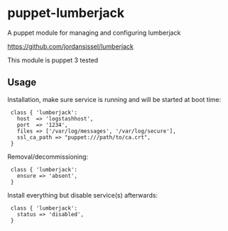 # puppet-lumberjack

A puppet module for managing and configuring lumberjack

https://github.com/jordansissel/lumberjack

This module is puppet 3 tested

## Usage

Installation, make sure service is running and will be started at boot time:

     class { 'lumberjack': 
       host  => 'logstashhost',
       port  => '1234',
       files => ['/var/log/messages', '/var/log/secure'],
       ssl_ca_path => "puppet:///path/to/ca.crt",
     }

Removal/decommissioning:

     class { 'lumberjack':
       ensure => 'absent',
     }

Install everything but disable service(s) afterwards:

     class { 'lumberjack':
       status => 'disabled',
     }

